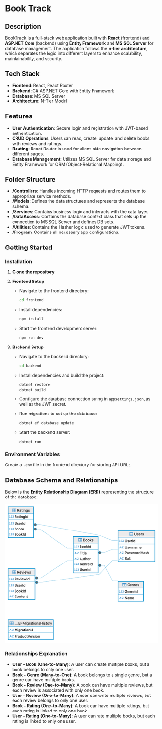 # **Book Track**

## **Description**

BookTrack is a full-stack web application built with **React** (frontend) and **ASP.NET Core** (backend) using **Entity Framework** and **MS SQL Server** for database management. The application follows the **n-tier architecture**, which separates the logic into different layers to enhance scalability, maintainability, and security. 

## **Tech Stack**

- **Frontend**: React, React Router  
- **Backend**: C# ASP.NET Core with Entity Framework  
- **Database**: MS SQL Server  
- **Architecture**: N-Tier Model  

## **Features**

- **User Authentication**: Secure login and registration with JWT-based authentication.
- **CRUD Operations**: Users can read, create, update, and delete books with reviews and ratings.
- **Routing**: React Router is used for client-side navigation between different pages.
- **Database Management**: Utilizes MS SQL Server for data storage and Entity Framework for ORM (Object-Relational Mapping).

## **Folder Structure**

- **/Controllers**: Handles incoming HTTP requests and routes them to appropriate service methods.
- **/Models**: Defines the data structures and represents the database schema.
- **/Services**: Contains business logic and interacts with the data layer.
- **/DataAccess**: Contains the database context class that sets up the connection to MS SQL Server and defines DB sets.
- **/Utilities**: Contains the Hasher logic used to generate JWT tokens.
- **/Program**: Contains all necessary app configurations.

## **Getting Started**

### **Installation**

1. **Clone the repository**

2. **Frontend Setup**

   - Navigate to the frontend directory:

     ```bash
     cd frontend
     ```

   - Install dependencies:

     ```bash
     npm install
     ```

   - Start the frontend development server:

     ```bash
     npm run dev
     ```

3. **Backend Setup**

   - Navigate to the backend directory:

     ```bash
     cd backend
     ```

   - Install dependencies and build the project:

     ```bash
     dotnet restore
     dotnet build
     ```

   - Configure the database connection string in `appsettings.json`, as well as the JWT secret.

   - Run migrations to set up the database:

     ```bash
     dotnet ef database update
     ```

   - Start the backend server:

     ```bash
     dotnet run
     ```

### **Environment Variables**
Create a `.env` file in the frontend directory for storing API URLs.

## **Database Schema and Relationships**

Below is the **Entity Relationship Diagram (ERD)** representing the structure of the database:

![BookTrack ERD](booktrack.png)

### **Relationships Explanation**

- **User - Book (One-to-Many)**: A user can create multiple books, but a book belongs to only one user.
- **Book - Genre (Many-to-One)**: A book belongs to a single genre, but a genre can have multiple books.
- **Book - Review (One-to-Many)**: A book can have multiple reviews, but each review is associated with only one book.
- **User - Review (One-to-Many)**: A user can write multiple reviews, but each review belongs to only one user.
- **Book - Rating (One-to-Many)**: A book can have multiple ratings, but each rating is linked to only one book.
- **User - Rating (One-to-Many)**: A user can rate multiple books, but each rating is linked to only one user.
